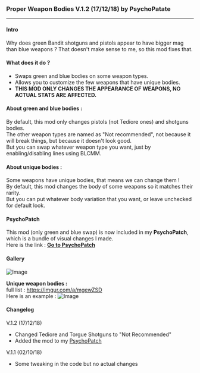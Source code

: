 ### Proper Weapon Bodies V.1.2 (17/12/18) by PsychoPatate
---

#### Intro
Why does green Bandit shotguns and pistols appear to have bigger mag than blue weapons ?
That doesn't make sense to me, so this mod fixes that.

#### What does it do ?
- Swaps green and blue bodies on some weapon types.
- Allows you to customize the few weapons that have unique bodies.
- **THIS MOD ONLY CHANGES THE APPEARANCE OF WEAPONS, NO ACTUAL STATS ARE AFFECTED.**

#### About green and blue bodies :
By default, this mod only changes pistols (not Tediore ones) and shotguns bodies.  
The other weapon types are named as "Not recommended", not because it will break things, but because it doesn't look good.  
But you can swap whatever weapon type you want, just by enabling/disabling lines using BLCMM.

#### About unique bodies :
Some weapons have unique bodies, that means we can change them !  
By default, this mod changes the body of some weapons so it matches their rarity.  
But you can put whatever body variation that you want, or leave unchecked for default look.

#### PsychoPatch
This mod (only green and blue swap) is now included in my **PsychoPatch**, which is a bundle of visual changes I made.  
Here is the link : **[Go to PsychoPatch](https://github.com/BLCM/BLCMods/tree/master/Borderlands%202%20mods/PsychoPatate/PsychoPatch)**

#### Gallery
![Image](https://i.imgur.com/WHq2sdp.jpg)

**Unique weapon bodies :**  
full list : https://imgur.com/a/mgewZSD  
Here is an example :
![Image](https://i.imgur.com/ViD8CxT.gif)

#### Changelog
V.1.2 (17/12/18)
- Changed Tediore and Torgue Shotguns to "Not Recommended"
- Added the mod to my [PsychoPatch](https://github.com/BLCM/BLCMods/tree/master/Borderlands%202%20mods/PsychoPatate/PsychoPatch)

V.1.1 (02/10/18)
- Some tweaking in the code but no actual changes
